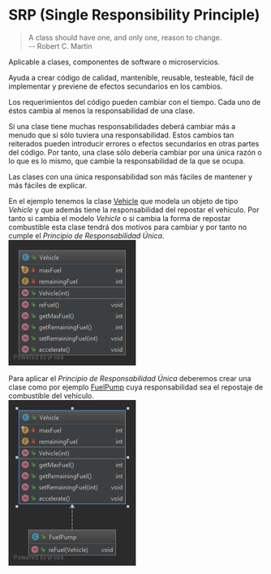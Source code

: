 # SRP (Single Responsibility Principle)

> A class should have one, and only one, reason to change.  
> -- Robert C. Martin

Aplicable a clases, componentes de software o microservicios.

Ayuda a crear código de calidad, mantenible, reusable, testeable, fácil de implementar y previene de efectos secundarios en los cambios.

Los requerimientos del código pueden cambiar con el tiempo. Cada uno de éstos cambia al menos la responsabilidad de una clase.

Si una clase tiene muchas responsabilidades deberá cambiar más a menudo que si sólo tuviera una responsabilidad. Estos cambios tan reiterados pueden introducir errores o efectos secundarios en otras partes del código. Por tanto, una clase sólo debería cambiar por una única razón o lo que es lo mismo, que cambie la responsabilidad de la que se ocupa.

Las clases con una única responsabilidad son más fáciles de mantener y más fáciles de explicar.

En el ejemplo tenemos la clase [Vehicle](violation/Vehicle.java) que modela un objeto de tipo _Vehicle_ y que además tiene la responsabilidad del repostar el vehículo. Por tanto si cambia el modelo _Vehicle_ o si cambia la forma de repostar combustible esta clase tendrá dos motivos para cambiar y por tanto no cumple el *Principio de Responsabilidad Única*.  
![Diagram](srp_violation_diagram.png)

Para aplicar el *Principio de Responsabilidad Única* deberemos crear una clase como por ejemplo [FuelPump](solution/FuelPump.java) cuya responsabilidad sea el repostaje de combustible del vehículo.  
![Diagram](srp_solution_diagram.png)
